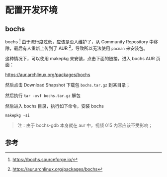 # 配置开发环境

## bochs

bochs [^bochs] 由于流行度过低，应该是没人维护了，从 Community Repository 中移除，最后有人重新上传到了 AUR [^aur]，导致所以无法使用 `pacman` 来安装包。

这种情况下，可以使用 makepkg 来安装，点击下面的链接，进入 bochs AUR 页面：

<https://aur.archlinux.org/packages/bochs>

然后点击 Download Shapshot 下载包 `bochs.tar.gz` 到某目录；

然后执行 `tar -xvf bochs.tar.gz` 解包

然后进入 bochs 目录，执行如下命令，安装 bochs

    makepkg -si

> 注：由于 bochs-gdb 本身就在 aur 中，视频 015 内容应该不受影响；

## 参考

[^bochs]: <https://bochs.sourceforge.io/>
[^aur]: <https://aur.archlinux.org/packages/bochs>
